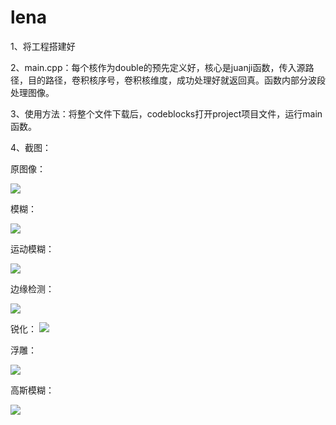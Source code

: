# lena

1、将工程搭建好

2、main.cpp：每个核作为double的预先定义好，核心是juanji函数，传入源路径，目的路径，卷积核序号，卷积核维度，成功处理好就返回真。函数内部分波段处理图像。

3、使用方法：将整个文件下载后，codeblocks打开project项目文件，运行main函数。

4、截图：

原图像：

![](http://ww1.sinaimg.cn/large/005Jzifvly1fxufy8lmm8j30c209hadj.jpg)

模糊：

![](http://ww1.sinaimg.cn/large/005Jzifvly1fxufuw0wu7j30dj097q5u.jpg)

运动模糊：



![](http://ww1.sinaimg.cn/large/005Jzifvly1fxufvufppbj30c60a4q5t.jpg)

边缘检测：

![](http://ww1.sinaimg.cn/large/005Jzifvly1fxufwionc4j30f20buq6y.jpg)

锐化：
![](http://ww1.sinaimg.cn/large/005Jzifvly1fysbv1tdubj309808i798.jpg)

浮雕：

![](http://ww1.sinaimg.cn/large/005Jzifvly1fxufxhg5qtj30ee0aqq7b.jpg)

高斯模糊：

![](http://ww1.sinaimg.cn/large/005Jzifvly1fxufxw87z8j30ah09bacq.jpg)

